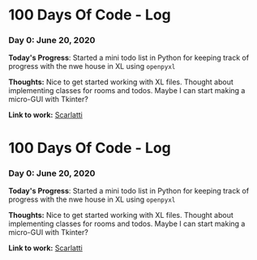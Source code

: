 # 100 Days Of Code - Log

### Day 0: June 20, 2020


**Today's Progress**: Started a mini todo list in Python for keeping track of progress with the nwe house in XL using `openpyxl`

**Thoughts:** Nice to get started working with XL files. Thought about implementing classes for rooms and todos. Maybe I can start making a micro-GUI with Tkinter?

**Link to work:** [Scarlatti](scripts/scarlatti/)

# 100 Days Of Code - Log

### Day 0: June 20, 2020


**Today's Progress**: Started a mini todo list in Python for keeping track of progress with the nwe house in XL using `openpyxl`

**Thoughts:** Nice to get started working with XL files. Thought about implementing classes for rooms and todos. Maybe I can start making a micro-GUI with Tkinter?

**Link to work:** [Scarlatti](scripts/scarlatti/)
